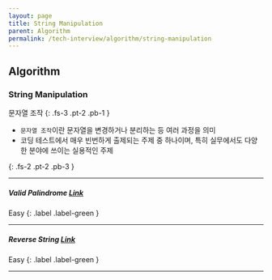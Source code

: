 ```yaml
---
layout: page
title: String Manipulation
parent: Algorithm
permalink: /tech-interview/algorithm/string-manipulation
---
```


## Algorithm

### String Manipulation
문자열 조작
{: .fs-3 .pt-2 .pb-1 }

- `문자열 조작`이란 문자열을 변경하거나 분리하는 등 여러 과정을 의미
- 코딩 테스트에서 매우 빈번하게 출제되는 주제 중 하나이며, 특히 실무에서도 다양한 분야에 쓰이는 실용적인 주제

{: .fs-2 .pt-2 .pb-3 }

---

##### Valid Palindrome [Link](https://leetcode.com/problems/valid-palindrome)
Easy
{: .label .label-green }

---

##### Reverse String [Link](https://leetcode.com/problems/reverse-string)
Easy
{: .label .label-green }

---